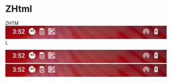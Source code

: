 # ZHtml
ZHTM![systembar_hotspot_1](../zimage/test/systembar_hotspot_1.png)L

![systembar_hotspot_1](../zimage/test/lay2/lay3/systembar_hotspot_1.png)![systembar_hotspot_1](../zimage/test/lay2/systembar_hotspot_1.png)

